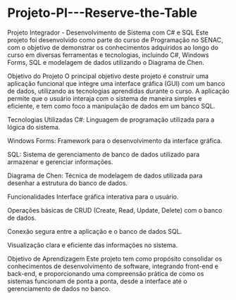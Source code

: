 # Projeto-PI---Reserve-the-Table
Projeto Integrador - Desenvolvimento de Sistema com C# e SQL
Este projeto foi desenvolvido como parte do curso de Programação no SENAC, com o objetivo de demonstrar os conhecimentos adquiridos ao longo do curso em diversas ferramentas e tecnologias, incluindo C#, Windows Forms, SQL e modelagem de dados utilizando o Diagrama de Chen.

Objetivo do Projeto
O principal objetivo deste projeto é construir uma aplicação funcional que integre uma interface gráfica (GUI) com um banco de dados, utilizando as tecnologias aprendidas durante o curso. A aplicação permite que o usuário interaja com o sistema de maneira simples e eficiente, e tem como foco a manipulação de dados em um banco SQL.

Tecnologias Utilizadas
C#: Linguagem de programação utilizada para a lógica do sistema.

Windows Forms: Framework para o desenvolvimento da interface gráfica.

SQL: Sistema de gerenciamento de banco de dados utilizado para armazenar e gerenciar informações.

Diagrama de Chen: Técnica de modelagem de dados utilizada para desenhar a estrutura do banco de dados.

Funcionalidades
Interface gráfica interativa para o usuário.

Operações básicas de CRUD (Create, Read, Update, Delete) com o banco de dados.

Conexão segura entre a aplicação e o banco de dados SQL.

Visualização clara e eficiente das informações no sistema.

Objetivo de Aprendizagem
Este projeto tem como propósito consolidar os conhecimentos de desenvolvimento de software, integrando front-end e back-end, e proporcionando uma compreensão prática de como os sistemas funcionam de ponta a ponta, desde a interface até o gerenciamento de dados no banco.
